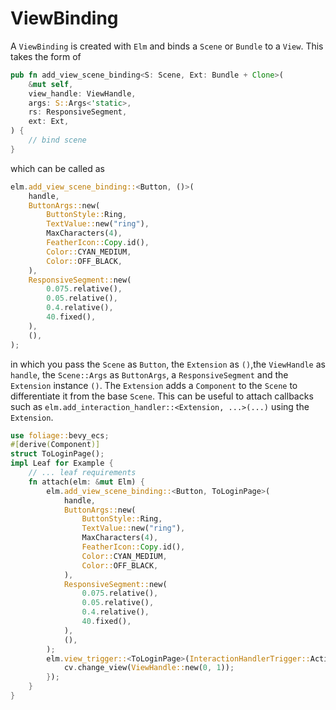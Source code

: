 # ViewBinding

A `ViewBinding` is created with `Elm` and binds a `Scene` or `Bundle` to a `View`.
This takes the form of 
```rust
pub fn add_view_scene_binding<S: Scene, Ext: Bundle + Clone>(
    &mut self,
    view_handle: ViewHandle,
    args: S::Args<'static>,
    rs: ResponsiveSegment,
    ext: Ext,
) {
    // bind scene
}
```
which can be called as
```rust
elm.add_view_scene_binding::<Button, ()>(
    handle,
    ButtonArgs::new(
        ButtonStyle::Ring,
        TextValue::new("ring"),
        MaxCharacters(4),
        FeatherIcon::Copy.id(),
        Color::CYAN_MEDIUM,
        Color::OFF_BLACK,
    ),
    ResponsiveSegment::new(
        0.075.relative(),
        0.05.relative(),
        0.4.relative(),
        40.fixed(),
    ),
    (),
);
```
in which you pass the `Scene` as `Button`, the `Extension` as `()`,the `ViewHandle` as `handle`,
the `Scene::Args` as `ButtonArgs`, a `ResponsiveSegment` and the `Extension` instance `()`.
The `Extension` adds a `Component` to the `Scene` to differentiate it from the base `Scene`. 
This can be useful to attach callbacks such as `elm.add_interaction_handler::<Extension, ...>(...)` using the `Extension`.

```rust
use foliage::bevy_ecs;
#[derive(Component)]
struct ToLoginPage();
impl Leaf for Example {
    // ... leaf requirements
    fn attach(elm: &mut Elm) {
        elm.add_view_scene_binding::<Button, ToLoginPage>(
            handle,
            ButtonArgs::new(
                ButtonStyle::Ring,
                TextValue::new("ring"),
                MaxCharacters(4),
                FeatherIcon::Copy.id(),
                Color::CYAN_MEDIUM,
                Color::OFF_BLACK,
            ),
            ResponsiveSegment::new(
                0.075.relative(),
                0.05.relative(),
                0.4.relative(),
                40.fixed(),
            ),
            (),
        );
        elm.view_trigger::<ToLoginPage>(InteractionHandlerTrigger::Active, |_, cv| {
            cv.change_view(ViewHandle::new(0, 1));
        });
    }
}

```